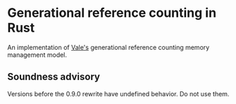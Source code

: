 # Generational reference counting in Rust

An implementation of [Vale's](https://vale.dev/) generational reference counting memory management model.

## Soundness advisory

Versions before the 0.9.0 rewrite have undefined behavior. Do not use them.